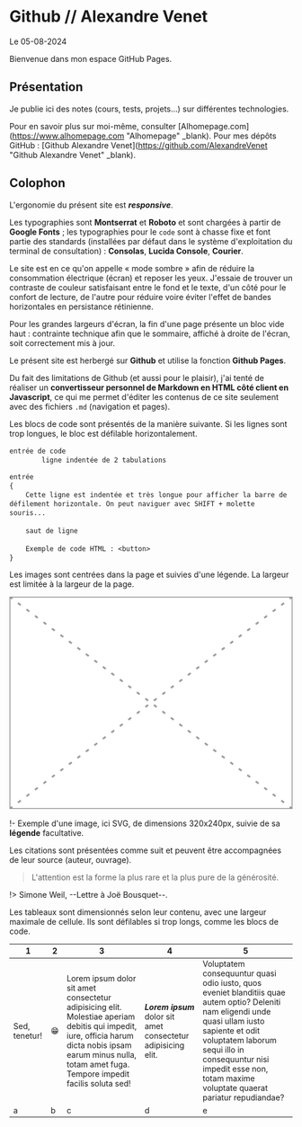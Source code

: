# Github // Alexandre Venet

Le 05-08-2024

Bienvenue dans mon espace GitHub Pages. 

## Présentation

Je publie ici des notes (cours, tests, projets...) sur différentes technologies.

Pour en savoir plus sur moi-même, consulter [Alhomepage.com](https://www.alhomepage.com "Alhomepage" _blank). Pour mes dépôts GitHub : [Github Alexandre Venet](https://github.com/AlexandreVenet "Github Alexandre Venet" _blank).

## Colophon

L'ergonomie du présent site est ***responsive***.

Les typographies sont **Montserrat** et **Roboto** et sont chargées à partir de **Google Fonts** ; les typographies pour le `code` sont à chasse fixe et font partie des standards (installées par défaut dans le système d'exploitation du terminal de consultation) : **Consolas**, **Lucida Console**, **Courier**.

Le site est en ce qu'on appelle « mode sombre » afin de réduire la consommation électrique (écran) et reposer les yeux. J'essaie de trouver un contraste de couleur satisfaisant entre le fond et le texte, d'un côté pour le confort de lecture, de l'autre pour réduire voire éviter l'effet de bandes horizontales en persistance rétinienne.

Pour les grandes largeurs d'écran, la fin d'une page présente un bloc vide haut : contrainte technique afin que le sommaire, affiché à droite de l'écran, soit correctement mis à jour.

Le présent site est herbergé sur **Github** et utilise la fonction **Github Pages**.

Du fait des limitations de Github (et aussi pour le plaisir), j'ai tenté de réaliser un **convertisseur personnel de Markdown en HTML côté client en Javascript**, ce qui me permet d'éditer les contenus de ce site seulement avec des fichiers `.md` (navigation et pages).

Les blocs de code sont présentés de la manière suivante. Si les lignes sont trop longues, le bloc est défilable horizontalement. 

```
entrée de code
		ligne indentée de 2 tabulations
```

```
entrée 
{
	Cette ligne est indentée et très longue pour afficher la barre de défilement horizontale. On peut naviguer avec SHIFT + molette souris...
	
	saut de ligne
	
	Exemple de code HTML : <button>
}
```

Les images sont centrées dans la page et suivies d'une légende. La largeur est limitée à la largeur de la page.

![Exemple d'image](../media/ImageSVG.svg)

!- Exemple d'une image, ici SVG, de dimensions 320x240px, suivie de sa **légende** facultative. 

Les citations sont présentées comme suit et peuvent être accompagnées de leur source (auteur, ouvrage). 

> L'attention est la forme la plus rare et la plus pure de la générosité.

!> Simone Weil, --Lettre à Joë Bousquet--.

Les tableaux sont dimensionnés selon leur contenu, avec une largeur maximale de cellule. Ils sont défilables si trop longs, comme les blocs de code.

|1|2|3|4|5|
|-|-|-|-|-|
|Sed, tenetur! |😁|Lorem ipsum dolor sit amet consectetur adipisicing elit. Molestiae aperiam debitis qui impedit, iure, officia harum dicta nobis ipsam earum minus nulla, totam amet fuga. Tempore impedit facilis soluta sed!|***Lorem ipsum*** dolor sit amet consectetur adipisicing elit.|Voluptatem consequuntur quasi odio iusto, quos eveniet blanditiis quae autem optio? Deleniti nam eligendi unde quasi ullam iusto sapiente et odit voluptatem laborum sequi illo in consequuntur nisi impedit esse non, totam maxime voluptate quaerat pariatur repudiandae?|
|a|b|c|d|e|
